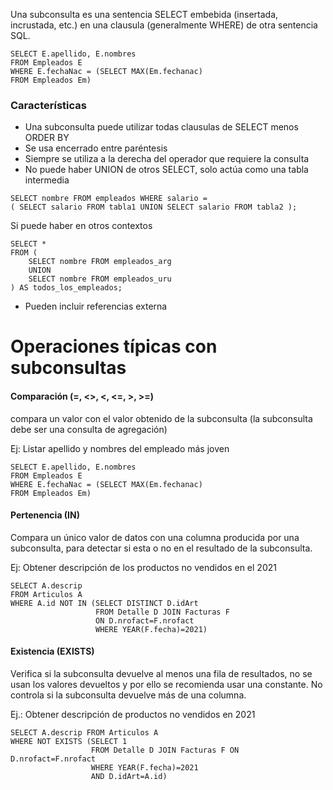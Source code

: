 
Una subconsulta es una sentencia SELECT embebida  (insertada, incrustada, etc.) en una clausula (generalmente WHERE) de otra sentencia SQL.

```
SELECT E.apellido, E.nombres
FROM Empleados E
WHERE E.fechaNac = (SELECT MAX(Em.fechanac)
FROM Empleados Em)
```

### Características

* Una subconsulta puede utilizar todas clausulas de SELECT menos ORDER BY 
* Se usa encerrado entre paréntesis
* Siempre se utiliza a la derecha del operador que requiere la consulta
* No puede haber UNION de otros SELECT, solo actúa como una tabla intermedia

```
SELECT nombre FROM empleados WHERE salario = 
( SELECT salario FROM tabla1 UNION SELECT salario FROM tabla2 );
```

Si puede haber en otros contextos 

```
SELECT *
FROM (
    SELECT nombre FROM empleados_arg
    UNION
    SELECT nombre FROM empleados_uru
) AS todos_los_empleados;
```

* Pueden incluir referencias externa


# Operaciones típicas con subconsultas

#### Comparación (=, <>, <, <=, >, >=)

compara un valor con el valor obtenido de la subconsulta (la subconsulta debe ser una consulta de agregación)

Ej: Listar apellido y nombres del empleado más joven

```
SELECT E.apellido, E.nombres
FROM Empleados E
WHERE E.fechaNac = (SELECT MAX(Em.fechanac)
FROM Empleados Em)
```

#### Pertenencia (IN)

Compara un único valor de datos con una columna producida por una subconsulta, para detectar si esta o no en el resultado de la subconsulta.

Ej: Obtener descripción de los productos no vendidos en el 2021

```
SELECT A.descrip
FROM Articulos A
WHERE A.id NOT IN (SELECT DISTINCT D.idArt 
				   FROM Detalle D JOIN Facturas F
				   ON D.nrofact=F.nrofact
				   WHERE YEAR(F.fecha)=2021)
```


#### Existencia (EXISTS)

Verifica si la subconsulta devuelve al menos una fila de resultados, no se usan los valores devueltos y por ello se recomienda usar una constante. No controla si la subconsulta devuelve más de una columna.

Ej.: Obtener descripción de productos no vendidos en 2021

```
SELECT A.descrip FROM Articulos A
WHERE NOT EXISTS (SELECT 1
                  FROM Detalle D JOIN Facturas F ON D.nrofact=F.nrofact
                  WHERE YEAR(F.fecha)=2021
                  AND D.idArt=A.id)
```